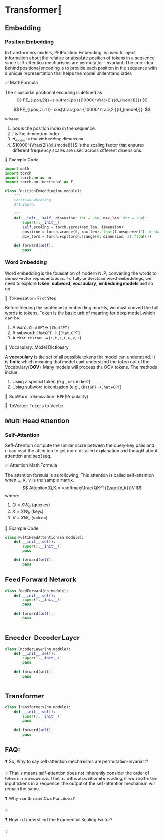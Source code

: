 # Transformer:hugs:

## Embedding

### Position Embedding

In transformers models, PE(Position Embedding) is used to inject information about the relative or absolute position of tokens in a sequence since self-attention mechanisms are permutation-invariant. The core idea behind positional encoding is to provide each position in the sequence with a unique representation that helps the model understand order.

:white_check_mark: Math Formula

The sinusoidal positional encoding is defined as: ​​
$$
PE_{(pos,2i)}=sin(\frac{pos}{10000^\frac{2i}{d_{model}}})
$$

$$
PE_{(pos,2i+1)}=cos(\frac{pos}{10000^\frac{2i}{d_{model}}})
$$

where:

1. pos is the position index in the sequence.
2. $i$ is the dimension index. 
3. $d_{model}$ is the embedding dimension.
4. $10000^{\frac{2i}{d_{model}}}$ is the scaling factor that ensures different frequency scales are used across different dimensions.

:pencil: Example Code 

```python
import math
import torch
import torch.nn as nn
import torch.nn.functional as F

class PositionEmbedding(nn.module):
    """
    PositionEmbedidng
    Attribute:
        
    """
    def __init__(self, dimension: int = 768, max_len: str = 768):
        super().__init__()
        self.ecoding = torch.zeros(max_len, dimension)
        position = torch.arange(0, max_len).float().unsqueeze(1)  # shape: (max_len, 1)
        div_term = torch.exp(torch.arange(0, dimension, 2).float())
    
    def forward(self):
        pass
```

### Word Embedding

Word embedding is the foundation of modern NLP, converting the words to dense vector representations. To fully understand word embeddings, we need to explore **token**, **subword**, **vocabulary**, **embedding models** and so on.

:pushpin: Tokenization: First Step

Before feeding the sentence to embedding models, we must convert the full words to tokens. Token is the basic unit of meaning for deep model, which can be:

1.  A word: `ChatGPT`-> `[ChatGPT]` 
2.  A subword: `ChatGPT` -> `[Chat,GPT]`
3.  A char: `ChatGPT` ->`[C,h,a,t,G,P,T]`

:pushpin: Vocabulary: Model Dictionary

A **vocabulary** is the set of all possible tokens the model can understand. It is **finite** which meaning that model cant understand the token out of the Vocabulary(**OOV**). Many models will process the OOV tokens. The methods inclue:

1. Using a special token (e.g., `unk` in bert).
2. Using subword tokenization (e.g., `ChatGPT` ->`Chat`+`GPT`)

:pushpin: SubWord Tokenization: BPE(Popularity)

:pushpin: ToVector: Tokens to Vector

## Multi Head Attention

### Self-Attention

Sefl-Attention compute the similar score between the query-key pairs and . u can read the attention to get more detailed explanation and thought about attention and seq2seq.

:white_check_mark: Attention Math Formula

The attention formula is as following, This attention is called self-attention when Q, K, V is the sample matrix.
$$
Attention(Q,K,V)=softmax(\frac{QK^T}{\sqrt{d_k}})V
$$
where:

1.  $Q=XW_q$ (queries)
2.  $K=XW_k$ (keys)
3.  $V=XW_v$ (values)

:pencil: Example Code​

```python
class MultiHeadAttention(nn.module):
    def __init__(self):
        super().__init__()
        pass
    
    def forward(self):
        pass
```

## Feed Forward Network

```python
class FeedForward(nn.module):
    def __init__(self):
        super().__init__()
        pass
    
    def forward(self):
        pass
    
```

## Encoder-Decoder Layer

```python
class EncoderLayer(nn.module):
    def __init__(self):
        super().__init__()
        pass
    
    def forward(self):
        pass
    
```

## Transformer

```python
class Transformers(nn.module):
    def __init__(self):
        super().__init__()
        pass
    
    def forward(self):
        pass
```

## FAQ:

:question: So, Why to say self-attention mechanisms are permutation-invariant?​

:bulb: ​That is means self-attention does not inherently consider the order of tokens in a sequence. That is, without positional encoding, if we shuffle the input tokens in a sequence, the output of the self-attention mechanism will remain the same.

:question: Why use Sin and Cos Functions?

:bulb: ​

:question: How to Understand the Exponential Scaling Factor?

:bulb: 

